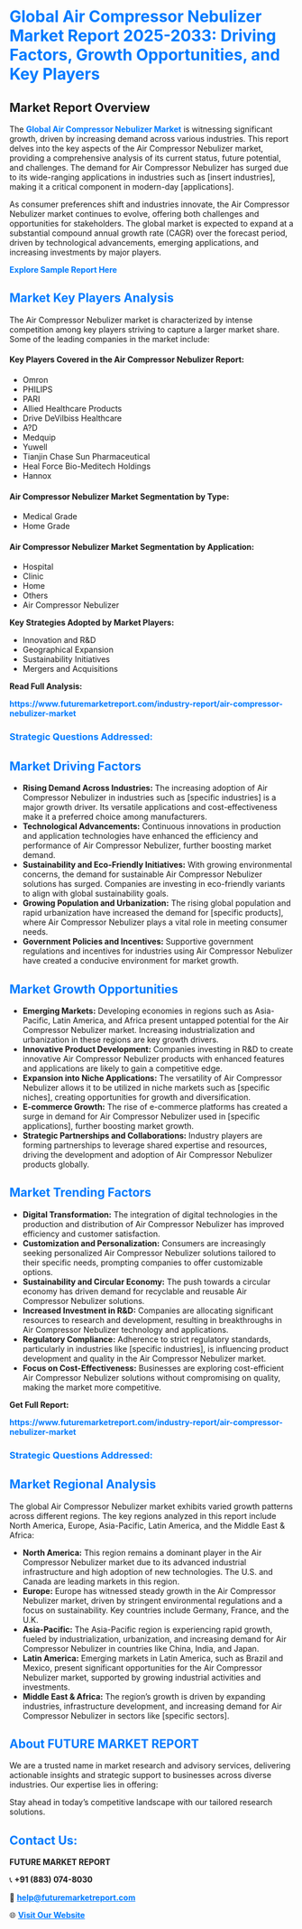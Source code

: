 <h1 style="color: #007BFF;">Global Air Compressor Nebulizer Market Report 2025-2033: Driving Factors, Growth Opportunities, and Key Players</h1>

<section id="overview">
<h2>Market Report Overview</h2>
<p>The <a href="https://www.futuremarketreport.com/industry-report/air-compressor-nebulizer-market" style="color: #007BFF; text-decoration: none;"><strong>Global Air Compressor Nebulizer Market</strong></a> is witnessing significant growth, driven by increasing demand across various industries. This report delves into the key aspects of the Air Compressor Nebulizer market, providing a comprehensive analysis of its current status, future potential, and challenges. The demand for Air Compressor Nebulizer has surged due to its wide-ranging applications in industries such as [insert industries], making it a critical component in modern-day [applications].</p>
<p>As consumer preferences shift and industries innovate, the Air Compressor Nebulizer market continues to evolve, offering both challenges and opportunities for stakeholders. The global market is expected to expand at a substantial compound annual growth rate (CAGR) over the forecast period, driven by technological advancements, emerging applications, and increasing investments by major players.</p>
</section>

<section id="overview">
<p><a href="https://www.futuremarketreport.com/request-sample/reportId=127493" style="color: #007BFF; text-decoration: none;"><strong>Explore Sample Report Here</strong></a></p>
</section>

<section id="key-players">
<h2 style="color: #007BFF;">Market Key Players Analysis</h2>
<p>The Air Compressor Nebulizer market is characterized by intense competition among key players striving to capture a larger market share. Some of the leading companies in the market include:</p>
<h4>Key Players Covered in the Air Compressor Nebulizer Report:</h4>
<ul><li>Omron</li><li>PHILIPS</li><li>PARI</li><li>Allied Healthcare Products</li><li>Drive DeVilbiss Healthcare</li><li>A?D</li><li>Medquip</li><li>Yuwell</li><li>Tianjin Chase Sun Pharmaceutical</li><li>Heal Force Bio-Meditech Holdings</li><li>Hannox</li></ul>
<h4>Air Compressor Nebulizer Market Segmentation by Type:</h4>
<ul><li>Medical Grade</li><li>Home Grade</li></ul>

<h4>Air Compressor Nebulizer Market Segmentation by Application:</h4>
<ul><li>Hospital</li><li>Clinic</li><li>Home</li><li>Others</li><li>Air Compressor Nebulizer</li></ul>
<p><strong>Key Strategies Adopted by Market Players:</strong></p>
<ul>
<li>Innovation and R&D</li>
<li>Geographical Expansion</li>
<li>Sustainability Initiatives</li>
<li>Mergers and Acquisitions</li>
</ul>
</section>

<section>
<p><strong>Read Full Analysis: </strong></p><a href="https://www.futuremarketreport.com/industry-report/air-compressor-nebulizer-market" style="color: #007BFF; text-decoration: none;"><strong>https://www.futuremarketreport.com/industry-report/air-compressor-nebulizer-market</strong></a>
<h3 style="color: #007BFF;">Strategic Questions Addressed:</h3>
</section>

<section id="driving-factors">
<h2 style="color: #007BFF;">Market Driving Factors</h2>
<ul>
<li><strong>Rising Demand Across Industries:</strong> The increasing adoption of Air Compressor Nebulizer in industries such as [specific industries] is a major growth driver. Its versatile applications and cost-effectiveness make it a preferred choice among manufacturers.</li>
<li><strong>Technological Advancements:</strong> Continuous innovations in production and application technologies have enhanced the efficiency and performance of Air Compressor Nebulizer, further boosting market demand.</li>
<li><strong>Sustainability and Eco-Friendly Initiatives:</strong> With growing environmental concerns, the demand for sustainable Air Compressor Nebulizer solutions has surged. Companies are investing in eco-friendly variants to align with global sustainability goals.</li>
<li><strong>Growing Population and Urbanization:</strong> The rising global population and rapid urbanization have increased the demand for [specific products], where Air Compressor Nebulizer plays a vital role in meeting consumer needs.</li>
<li><strong>Government Policies and Incentives:</strong> Supportive government regulations and incentives for industries using Air Compressor Nebulizer have created a conducive environment for market growth.</li>
</ul>
</section>

<section id="growth-opportunities">
<h2 style="color: #007BFF;">Market Growth Opportunities</h2>
<ul>
<li><strong>Emerging Markets:</strong> Developing economies in regions such as Asia-Pacific, Latin America, and Africa present untapped potential for the Air Compressor Nebulizer market. Increasing industrialization and urbanization in these regions are key growth drivers.</li>
<li><strong>Innovative Product Development:</strong> Companies investing in R&D to create innovative Air Compressor Nebulizer products with enhanced features and applications are likely to gain a competitive edge.</li>
<li><strong>Expansion into Niche Applications:</strong> The versatility of Air Compressor Nebulizer allows it to be utilized in niche markets such as [specific niches], creating opportunities for growth and diversification.</li>
<li><strong>E-commerce Growth:</strong> The rise of e-commerce platforms has created a surge in demand for Air Compressor Nebulizer used in [specific applications], further boosting market growth.</li>
<li><strong>Strategic Partnerships and Collaborations:</strong> Industry players are forming partnerships to leverage shared expertise and resources, driving the development and adoption of Air Compressor Nebulizer products globally.</li>
</ul>
</section>

<section id="trending-factors">
<h2 style="color: #007BFF;">Market Trending Factors</h2>
<ul>
<li><strong>Digital Transformation:</strong> The integration of digital technologies in the production and distribution of Air Compressor Nebulizer has improved efficiency and customer satisfaction.</li>
<li><strong>Customization and Personalization:</strong> Consumers are increasingly seeking personalized Air Compressor Nebulizer solutions tailored to their specific needs, prompting companies to offer customizable options.</li>
<li><strong>Sustainability and Circular Economy:</strong> The push towards a circular economy has driven demand for recyclable and reusable Air Compressor Nebulizer solutions.</li>
<li><strong>Increased Investment in R&D:</strong> Companies are allocating significant resources to research and development, resulting in breakthroughs in Air Compressor Nebulizer technology and applications.</li>
<li><strong>Regulatory Compliance:</strong> Adherence to strict regulatory standards, particularly in industries like [specific industries], is influencing product development and quality in the Air Compressor Nebulizer market.</li>
<li><strong>Focus on Cost-Effectiveness:</strong> Businesses are exploring cost-efficient Air Compressor Nebulizer solutions without compromising on quality, making the market more competitive.</li>
</ul>
</section>

<section>
<p><strong>Get Full Report: </strong></p><a href="https://www.futuremarketreport.com/industry-report/air-compressor-nebulizer-market" style="color: #007BFF; text-decoration: none;"><strong>https://www.futuremarketreport.com/industry-report/air-compressor-nebulizer-market</strong></a>
<h3 style="color: #007BFF;">Strategic Questions Addressed:</h3>
</section>


<section id="regional-analysis">
<h2 style="color: #007BFF;">Market Regional Analysis</h2>
<p>The global Air Compressor Nebulizer market exhibits varied growth patterns across different regions. The key regions analyzed in this report include North America, Europe, Asia-Pacific, Latin America, and the Middle East & Africa:</p>
<ul>
<li><strong>North America:</strong> This region remains a dominant player in the Air Compressor Nebulizer market due to its advanced industrial infrastructure and high adoption of new technologies. The U.S. and Canada are leading markets in this region.</li>
<li><strong>Europe:</strong> Europe has witnessed steady growth in the Air Compressor Nebulizer market, driven by stringent environmental regulations and a focus on sustainability. Key countries include Germany, France, and the U.K.</li>
<li><strong>Asia-Pacific:</strong> The Asia-Pacific region is experiencing rapid growth, fueled by industrialization, urbanization, and increasing demand for Air Compressor Nebulizer in countries like China, India, and Japan.</li>
<li><strong>Latin America:</strong> Emerging markets in Latin America, such as Brazil and Mexico, present significant opportunities for the Air Compressor Nebulizer market, supported by growing industrial activities and investments.</li>
<li><strong>Middle East & Africa:</strong> The region’s growth is driven by expanding industries, infrastructure development, and increasing demand for Air Compressor Nebulizer in sectors like [specific sectors].</li>
</ul>
</section>

<footer>
<h2 style="color: #007BFF;">About FUTURE MARKET REPORT</h2>
<p>We are a trusted name in market research and advisory services, delivering actionable insights and strategic support to businesses across diverse industries. Our expertise lies in offering:</p>

<p>Stay ahead in today’s competitive landscape with our tailored research solutions.</p>

<h2 style="color: #007BFF;">Contact Us:</h2>
<p><strong>FUTURE MARKET REPORT</strong></p>
<p>📞 <strong>+91 (883) 074-8030</strong></p>
<p>📧 <strong><a href="mailto:help@futuremarketreport.com" style="color: #007BFF;">help@futuremarketreport.com</a></strong></p>
<p>🌐 <strong><a href="https://www.futuremarketreport.com/" style="color: #007BFF;">Visit Our Website</a></strong></p>
</footer>